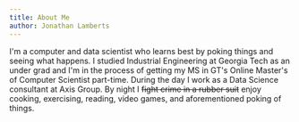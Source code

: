 ```yaml
---
title: About Me
author: Jonathan Lamberts
---
```


I'm a computer and data scientist who learns best by poking things and seeing what happens.  I studied Industrial Engineering at Georgia Tech
as an under grad and I'm in the process of getting my MS in GT's Online Master's of Computer Scientist part-time.  During the day I work as a Data Science consultant at 
Axis Group.  By night I ~~fight crime in a rubber suit~~ enjoy cooking, exercising, reading, video games, and aforementioned poking of things.